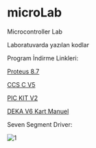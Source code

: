 # microLab
Microcontroller Lab

Laboratuvarda yazılan kodlar

Program İndirme Linkleri:

[Proteus 8.7](https://cloud.mail.ru/public/9aqF/H3xZncngr)

[CCS C V5](https://yadi.sk/d/ffjfR3p_saBcS)

[PIC KIT V2](https://drive.google.com/file/d/1CTPrHyiE6KARK5Grp0ml5N7lUhfL1il0/view?usp=sharing)

[DEKA V6 Kart Manuel](http://bme.ikc.edu.tr/Share/4F427AF460E83FE1F07DF46A93BD6CB0)

Seven Segment Driver:

![1](https://user-images.githubusercontent.com/15153217/40051709-68aecf10-5844-11e8-99d9-315cfa6bdc38.png)

